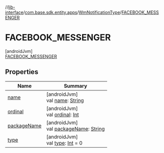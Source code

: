 //[lib-interface](../../../../index.md)/[com.base.sdk.entity.apps](../../index.md)/[WmNotificationType](../index.md)/[FACEBOOK_MESSENGER](index.md)

# FACEBOOK_MESSENGER

[androidJvm]\
[FACEBOOK_MESSENGER](index.md)

## Properties

| Name | Summary |
|---|---|
| [name](../../../com.base.sdk.port.app/-w-m-camera-flash-mode/-w-m-camera-flash-mode-auto/index.md#-372974862%2FProperties%2F-721212597) | [androidJvm]<br>val [name](../../../com.base.sdk.port.app/-w-m-camera-flash-mode/-w-m-camera-flash-mode-auto/index.md#-372974862%2FProperties%2F-721212597): [String](https://kotlinlang.org/api/latest/jvm/stdlib/kotlin/-string/index.html) |
| [ordinal](../../../com.base.sdk.port.app/-w-m-camera-flash-mode/-w-m-camera-flash-mode-auto/index.md#-739389684%2FProperties%2F-721212597) | [androidJvm]<br>val [ordinal](../../../com.base.sdk.port.app/-w-m-camera-flash-mode/-w-m-camera-flash-mode-auto/index.md#-739389684%2FProperties%2F-721212597): [Int](https://kotlinlang.org/api/latest/jvm/stdlib/kotlin/-int/index.html) |
| [packageName](../package-name.md) | [androidJvm]<br>val [packageName](../package-name.md): [String](https://kotlinlang.org/api/latest/jvm/stdlib/kotlin/-string/index.html) |
| [type](../type.md) | [androidJvm]<br>val [type](../type.md): [Int](https://kotlinlang.org/api/latest/jvm/stdlib/kotlin/-int/index.html) = 0 |
